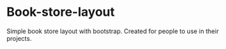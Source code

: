 # Book-store-layout
Simple book store layout with bootstrap. Created for people to use in their projects.

